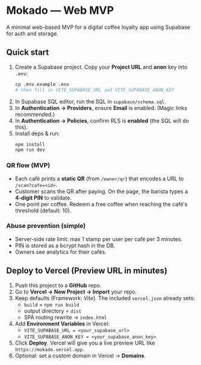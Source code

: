 
# Mokado — Web MVP

A minimal web-based MVP for a digital coffee loyalty app using Supabase for auth and storage.

## Quick start

1. Create a Supabase project. Copy your **Project URL** and **anon** key into `.env`:
   ```bash
   cp .env.example .env
   # then fill in VITE_SUPABASE_URL and VITE_SUPABASE_ANON_KEY
   ```
2. In Supabase SQL editor, run the SQL in `supabase/schema.sql`.
3. In **Authentication → Providers**, ensure **Email** is enabled. (Magic links recommended.)
4. In **Authentication → Policies**, confirm RLS is **enabled** (the SQL will do this).
5. Install deps & run:
   ```bash
   npm install
   npm run dev
   ```

### QR flow (MVP)
- Each café prints a **static QR** (from `/owner/qr`) that encodes a URL to `/scan?cafe=<id>`.
- Customer scans the QR after paying. On the page, the barista types a **4‑digit PIN** to validate.
- One point per coffee. Redeem a free coffee when reaching the café's threshold (default: 10).

### Abuse prevention (simple)
- Server-side rate limit: max 1 stamp per user per café per 3 minutes.
- PIN is stored as a bcrypt hash in the DB.
- Owners see analytics for their cafés.



## Deploy to Vercel (Preview URL in minutes)

1. Push this project to a **GitHub** repo.
2. Go to **Vercel → New Project → Import** your repo.
3. Keep defaults (Framework: *Vite*). The included `vercel.json` already sets:
   - `build` = `npm run build`
   - output directory = `dist`
   - SPA routing rewrite → `index.html`
4. Add **Environment Variables** in Vercel:
   - `VITE_SUPABASE_URL = <your_supabase_url>`
   - `VITE_SUPABASE_ANON_KEY = <your_supabase_anon_key>`
5. Click **Deploy**. Vercel will give you a live preview URL like `https://mokado.vercel.app`.
6. Optional: set a custom domain in Vercel → **Domains**.

